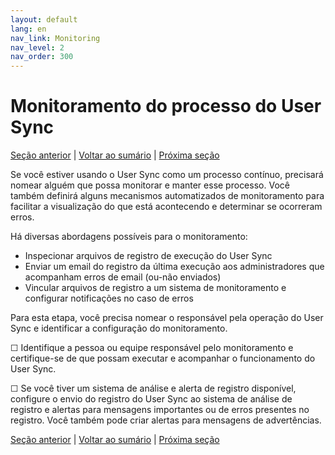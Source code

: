 ```yaml
---
layout: default
lang: en
nav_link: Monitoring
nav_level: 2
nav_order: 300
---
```


# Monitoramento do processo do User Sync

[Seção anterior](test_run.md) \| [Voltar ao sumário](index.md) \| [Próxima seção](command_line_options.md)

Se você estiver usando o User Sync como um processo contínuo, precisará nomear alguém que possa monitorar e manter esse processo.  Você também definirá alguns mecanismos automatizados de monitoramento para facilitar a visualização do que está acontecendo e determinar se ocorreram erros.

Há diversas abordagens possíveis para o monitoramento:

- Inspecionar arquivos de registro de execução do User Sync
- Enviar um email do registro da última execução aos administradores que acompanham erros de email (ou-não enviados)
- Vincular arquivos de registro a um sistema de monitoramento e configurar notificações no caso de erros

Para esta etapa, você precisa nomear o responsável pela operação do User Sync e identificar a configuração do monitoramento.

&#9744; Identifique a pessoa ou equipe responsável pelo monitoramento e certifique-se de que possam executar e acompanhar o funcionamento do User Sync.

&#9744; Se você tiver um sistema de análise e alerta de registro disponível, configure o envio do registro do User Sync ao sistema de análise de registro e alertas para mensagens importantes ou de erros presentes no registro.  Você também pode criar alertas para mensagens de advertências.

[Seção anterior](test_run.md) \| [Voltar ao sumário](index.md) \| [Próxima seção](command_line_options.md)

